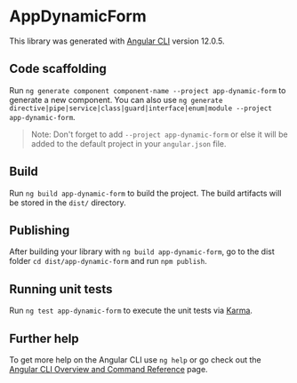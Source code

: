 # AppDynamicForm

This library was generated with [Angular CLI](https://github.com/angular/angular-cli) version 12.0.5.

## Code scaffolding

Run `ng generate component component-name --project app-dynamic-form` to generate a new component. You can also use `ng generate directive|pipe|service|class|guard|interface|enum|module --project app-dynamic-form`.
> Note: Don't forget to add `--project app-dynamic-form` or else it will be added to the default project in your `angular.json` file. 

## Build

Run `ng build app-dynamic-form` to build the project. The build artifacts will be stored in the `dist/` directory.

## Publishing

After building your library with `ng build app-dynamic-form`, go to the dist folder `cd dist/app-dynamic-form` and run `npm publish`.

## Running unit tests

Run `ng test app-dynamic-form` to execute the unit tests via [Karma](https://karma-runner.github.io).

## Further help

To get more help on the Angular CLI use `ng help` or go check out the [Angular CLI Overview and Command Reference](https://angular.io/cli) page.
